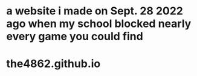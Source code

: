 # a website i made on Sept. 28 2022 ago when my school blocked nearly every game you could find
# the4862.github.io
